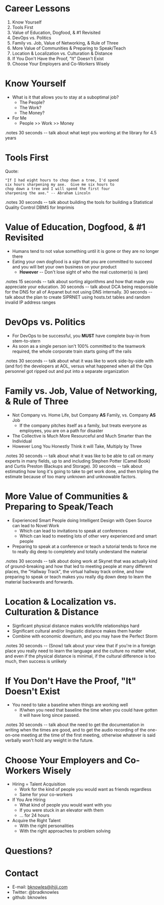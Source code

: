 # Career Lessons

1. Know Yourself
1. Tools First
1. Value of Education, Dogfood, & #1 Revisited
1. DevOps vs. Politics
1. Family vs. Job, Value of Networking, & Rule of Three
1. More Value of Communities & Preparing to Speak/Teach
1. Location & Localization vs. Culturation & Distance
1. If You Don't Have the Proof, "It" Doesn't Exist
1. Choose Your Employers and Co-Workers Wisely

# Know Yourself

* What is it that allows you to stay at a suboptimal job?
    + The People?
    + The Work?
    + The Money?
* For Me
    + People >> Work >> Money

.notes 30 seconds -- talk about what kept you working at the library for
4.5 years

# Tools First

Quote:

    "If I had eight hours to chop down a tree, I'd spend
    six hours sharpening my axe.  Give me six hours to
    chop down a tree and I will spend the first four
    sharpening the axe." -- Abraham Lincoln

.notes 30 seconds -- talk about building the tools for building a
Statistical Quality Control DBMS for Imprimis

# Value of Education, Dogfood, & #1 Revisited

* Humans tend to not value something until it is gone or they are no longer there 
* Eating your own dogfood is a sign that you are committed to succeed and you will bet your own business on your product
    + __However__ -- Don't lose sight of who the real customer(s) is (are)

.notes 15 seconds -- talk about sorting algorithms and how that made you
appreciate your education.  30 seconds -- talk about DCA being responsible
for the DNS for all of Arpanet but not using DNS internally.  30 seconds --
talk about the plan to create SIPRNET using hosts.txt tables and random
invalid IP address ranges

# DevOps vs. Politics

* For DevOps to be successful, you __MUST__ have complete buy-in from stem-to-stern
* As soon as a single person isn't 100% committed to the teamwork required, the whole corporate train starts going off the rails

.notes 30 seconds -- talk about what it was like to work side-by-side with (and
for) the developers at AOL, versus what happened when all the Ops personnel
got ripped out and put into a separate organization

# Family vs. Job, Value of Networking, & Rule of Three

* Not Company vs. Home Life, but Company __AS__ Family, vs. Company __AS__ Job
    + If the company pitches itself as a family, but treats everyone as employees, you are on a path for disaster
* The Collective is Much More Resourceful and Much Smarter than the Individual
* However Long You Honestly Think it will Take, Multiply by Three

.notes 30 seconds -- talk about what it
was like to be able to call on many experts in many fields, up to and
including Stephen Potter (Camel Book) and Curtis Preston (Backups and
Storage).  30 seconds -- talk about estimating how long it's going to take
to get work done, and then tripling the estimate because of too many
unknown and unknowable factors.

# More Value of Communities & Preparing to Speak/Teach

* Experienced Smart People doing Intelligent Design with Open Source can lead to Novel Work
    + Which can lead to invitations to speak at conferences
	- Which can lead to meeting lots of other very experienced and smart people
* Preparing to speak at a conference or teach a tutorial tends to force me to really dig deep to completely and totally understand the material

.notes 30 seconds -- talk about doing work at Skynet that was actually
kind of ground-breaking and how that led to meeting people at many
different places, the "Hallway Track", the virtual hallway track online,
and how preparing to speak or teach makes you really dig down deep to
learn the material backwards and forwards.

# Location & Localization vs. Culturation & Distance

* Signficant physical distance makes work/life relationships hard
* Significant cultural and/or linguistic distance makes them harder
* Combine with economic downturn, and you may have the Perfect Storm

.notes 30 seconds -- (Snow) talk about your view that if you're in a foreign
place you really need to learn the language and the culture no matter what, 
and even if the physical distance is minimal, if the cultural difference is
too much, then success is unlikely

# If You Don't Have the Proof, "It" Doesn't Exist

* You need to take a baseline when things are working well
    + If/when you need that baseline the time when you could have gotten it will have long since passed.

.notes 30 seconds -- talk about the need to get the documentation in
writing when the times are good, and to get the audio recording of the
one-on-one meeting at the time of the first meeting, otherwise whatever is
said verbally won't hold any weight in the future.

# Choose Your Employers and Co-Workers Wisely

* Hiring = Talent Acquisition
    + Work for the kind of people you would want as friends regardless
    + Same for your co-workers
* If You Are Hiring
    + What kind of people you would want with you
	- If you were stuck in an elevator with them
	- ... for 24 hours
* Acquire the Right Talent
    + With the right personalities
    + With the right approaches to problem solving

# Questions?

# Contact
* E-mail: bknowles@ihiji.com
* Twitter: @bradknowles
* github: bknowles
